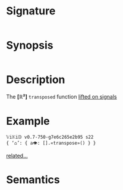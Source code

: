 # Signature
```vikid-signature
```

# Synopsis
```vikid-synopsis
```

# Description
The __[ℝ²]__ `transposed` function [lifted on signals](/refman/concepts/pure_functions)

# Example
```vikid-script
𝕍i𝕂i𝔻 v0.7-750-g7e6c265e2b95 s22
{ ‘⌂’: { a👁: [].«transpose»() } }
```


[related...](https://en.wikipedia.org/wiki/Transpose)

# Semantics